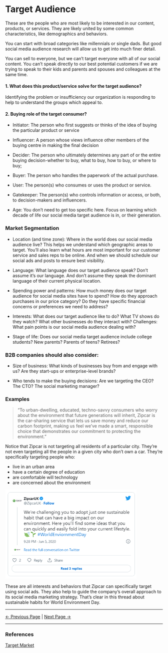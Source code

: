 ﻿# Target Audience

These are the people who are most likely to be interested in our content, products, or services. They are likely united by some common characteristics, like demographics and behaviors.

You can start with broad categories like millennials or single dads. But good social media audience research will allow us to get into much finer detail.

You can sell to everyone, but we can’t target everyone with all of our social content. You can’t speak directly to our best potential customers if we are trying to speak to their kids and parents and spouses and colleagues at the same time.

#### 1. What does this product/service solve for the target audience?

Identifying the problem or insufficiency our organization is responding to help to understand the groups which appeal to.

#### 2. Buying role of the target consumer?

-   Initiator: The person who first suggests or thinks of the idea of buying the particular product or service

*   Influencer: A person whose views influence other members of the buying centre in making the final decision

*   Decider: The person who ultimately determines any part of or the entire buying decision-whether to buy, what to buy, how to buy, or where to buy;

*   Buyer: The person who handles the paperwork of the actual purchase.

*   User: The person(s) who consumes or uses the product or service.

*   Gatekeeper: The person(s) who controls information or access, or both, to decision-makers and influencers.

*   Age: You don’t need to get too specific here. Focus on learning which decade of life our social media target audience is in, or their generation.

### Market Segmentation

-   Location (and time zone): Where in the world does our social media audience live? This helps we understand which geographic areas to target. You’ll also learn what hours are most important for our customer service and sales reps to be online. And when we should schedule our social ads and posts to ensure best visibility.

-   Language: What language does our target audience speak? Don’t assume it’s our language. And don’t assume they speak the dominant language of their current physical location.

-   Spending power and patterns: How much money does our target audience for social media sites have to spend? How do they approach purchases in our price category? Do they have specific financial concerns or preferences we need to address?

-   Interests: What does our target audience like to do? What TV shows do they watch? What other businesses do they interact with?
    Challenges: What pain points is our social media audience dealing with?

-   Stage of life: Does our social media target audience include college students? New parents? Parents of teens? Retirees?

### B2B companies should also consider:

-   Size of business: What kinds of businesses buy from and engage with us? Are they start-ups or enterprise-level brands?

-   Who tends to make the buying decisions: Are we targeting the CEO? The CTO? The social marketing manager?

### Examples

> “To urban-dwelling, educated, techno-savvy consumers who worry about the environment that future generations will inherit, Zipcar is the car-sharing service that lets us save money and reduce our carbon footprint, making us feel we’ve made a smart, responsible choice that demonstrates our commitment to protecting the environment.”

Notice that Zipcar is not targeting all residents of a particular city. They’re not even targeting all the people in a given city who don’t own a car. They’re specifically targeting people who:

-   live in an urban area
-   have a certain degree of education
-   are comfortable will technology
-   are concerned about the environment

<img src="../assets/images/audience-zipcar.png" width="420"/>

These are all interests and behaviors that Zipcar can specifically target using social ads. They also help to guide the company’s overall approach to its social media marketing strategy. That’s clear in this thread about sustainable habits for World Environment Day.

<hr/>

[<- Previous Page](./identity.md)
|
[Next Page ->](./differentiation.md)

<hr/>

### References

[Target Market](https://blog.hootsuite.com/target-market/)
